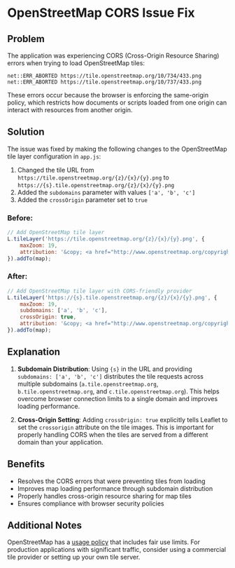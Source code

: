 # OpenStreetMap CORS Issue Fix

## Problem

The application was experiencing CORS (Cross-Origin Resource Sharing) errors when trying to load OpenStreetMap tiles:

```
net::ERR_ABORTED https://tile.openstreetmap.org/10/734/433.png
net::ERR_ABORTED https://tile.openstreetmap.org/10/737/433.png
```

These errors occur because the browser is enforcing the same-origin policy, which restricts how documents or scripts loaded from one origin can interact with resources from another origin.

## Solution

The issue was fixed by making the following changes to the OpenStreetMap tile layer configuration in `app.js`:

1. Changed the tile URL from `https://tile.openstreetmap.org/{z}/{x}/{y}.png` to `https://{s}.tile.openstreetmap.org/{z}/{x}/{y}.png`
2. Added the `subdomains` parameter with values `['a', 'b', 'c']`
3. Added the `crossOrigin` parameter set to `true`

### Before:

```javascript
// Add OpenStreetMap tile layer
L.tileLayer('https://tile.openstreetmap.org/{z}/{x}/{y}.png', {
    maxZoom: 19,
    attribution: '&copy; <a href="http://www.openstreetmap.org/copyright">OpenStreetMap</a>'
}).addTo(map);
```

### After:

```javascript
// Add OpenStreetMap tile layer with CORS-friendly provider
L.tileLayer('https://{s}.tile.openstreetmap.org/{z}/{x}/{y}.png', {
    maxZoom: 19,
    subdomains: ['a', 'b', 'c'],
    crossOrigin: true,
    attribution: '&copy; <a href="http://www.openstreetmap.org/copyright">OpenStreetMap</a>'
}).addTo(map);
```

## Explanation

1. **Subdomain Distribution**: Using `{s}` in the URL and providing `subdomains: ['a', 'b', 'c']` distributes the tile requests across multiple subdomains (`a.tile.openstreetmap.org`, `b.tile.openstreetmap.org`, and `c.tile.openstreetmap.org`). This helps overcome browser connection limits to a single domain and improves loading performance.

2. **Cross-Origin Setting**: Adding `crossOrigin: true` explicitly tells Leaflet to set the `crossorigin` attribute on the tile images. This is important for properly handling CORS when the tiles are served from a different domain than your application.

## Benefits

- Resolves the CORS errors that were preventing tiles from loading
- Improves map loading performance through subdomain distribution
- Properly handles cross-origin resource sharing for map tiles
- Ensures compliance with browser security policies

## Additional Notes

OpenStreetMap has a [usage policy](https://operations.osmfoundation.org/policies/tiles/) that includes fair use limits. For production applications with significant traffic, consider using a commercial tile provider or setting up your own tile server.